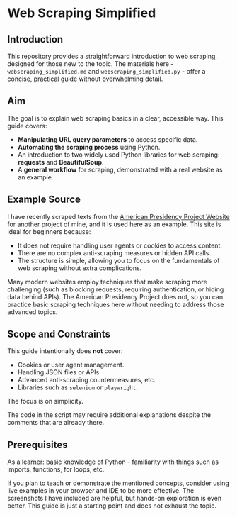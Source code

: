 # Web Scraping Simplified
## Introduction

This repository provides a straightforward introduction to web scraping, designed for those new to the topic. The materials here - `webscraping_simplified.md` and `webscraping_simplified.py` - offer a concise, practical guide without overwhelming detail.

## Aim

The goal is to explain web scraping basics in a clear, accessible way. This guide covers:

- **Manipulating URL query parameters** to access specific data.
- **Automating the scraping process** using Python.
- An introduction to two widely used Python libraries for web scraping: **requests** and **BeautifulSoup**.
- A **general workflow** for scraping, demonstrated with a real website as an example.


## Example Source
I have recently scraped texts from the [American Presidency Project Website](https://www.presidency.ucsb.edu/) for another project of mine, and it is used here as an example. This site is ideal for beginners because:
- It does not require handling user agents or cookies to access content.
- There are no complex anti-scraping measures or hidden API calls.
- The structure is simple, allowing you to focus on the fundamentals of web scraping without extra complications.

Many modern websites employ techniques that make scraping more challenging (such as blocking requests, requiring authentication, or hiding data behind APIs). The American Presidency Project does not, so you can practice basic scraping techniques here without needing to address those advanced topics.

## Scope and Constraints

This guide intentionally does **not** cover:

- Cookies or user agent management.
- Handling JSON files or APIs.
- Advanced anti-scraping countermeasures, etc.
- Libraries such as `selenium` or `playwright`.

The focus is on simplicity.

The code in the script may require additional explanations despite the comments that are already there.

## Prerequisites
As a learner: basic knowledge of Python - familiarity with things such as imports, functions, for loops, etc.

If you plan to teach or demonstrate the mentioned concepts, consider using live examples in your browser and IDE to be more effective. The screenshots I have included are helpful, but hands-on exploration is even better. This guide is just a starting point and does not exhaust the topic.